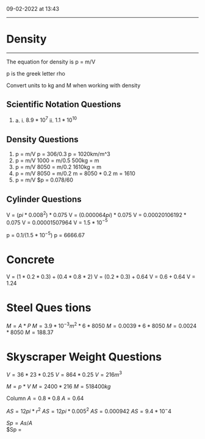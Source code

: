 09-02-2022 at 13:43

---
# Density
---
 

The equation for density is p = m/V

p is the greek letter rho 

Convert units to kg and M when working with density 

## Scientific Notation Questions
1.
	a.
		i. $8.9*10^7$
		ii. $1.1*10^10$

## Density Questions

1.  p = m/V
	p = 306/0.3
	p = 1020km/m^3
2. p = m/V
    1000 = m/0.5
     500kg = m
3. p = m/V
    8050 = m/0.2
    1610kg = m
4. p = m/V
    8050 = m/0.2
     m = $8050*0.2$
     m = 1610
5. p = m/V
$p = 0.078/60
## Cylinder Questions
V = $(pi*0.008^2)*0.075$ 
V = $(0.000064pi)*0.075$
V = $0.00020106192 * 0.075$
V = 0.00001507964
V = $1.5*10$$^-$$^5$

p = $0.1/(1.5*10^-$$^5$)
p = $6666.67$
# Concrete 
V = $(1*0.2*0.3)+(0.4*0.8*2)$
V = $(0.2*0.3)+0.64$
V = $0.6 + 0.64$
V = 1.24

# Steel Ques tions
$M = A*P$ 
$M = 3.9*10^-$$^3m^2*6*8050$
$M = 0.0039*6*8050$
$M = 0.0024*8050$
$M= 188.37$


# Skyscraper Weight Questions
$V = 36*23*0.25$
$V = 864*0.25$
$V = 216m^3$

$M = p*V$ 
$M = 2400*216$
$M = 518400kg$

Column
$A = 0.8*0.8$
$A = 0.64$

$AS = 12pi*r^2$
$AS = 12pi*0.005^2$
$AS = 0.000942$ 
$AS = 9.4*10^-4$

$Sp= As/A$  
$Sp = 